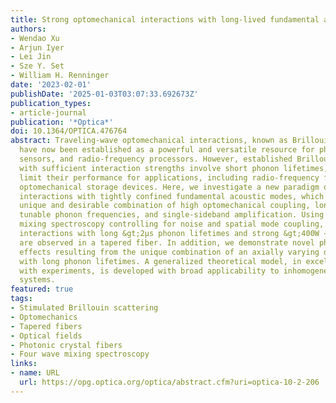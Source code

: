 ```yaml
---
title: Strong optomechanical interactions with long-lived fundamental acoustic waves
authors:
- Wendao Xu
- Arjun Iyer
- Lei Jin
- Sze Y. Set
- William H. Renninger
date: '2023-02-01'
publishDate: '2025-01-03T03:07:33.692673Z'
publication_types:
- article-journal
publication: '*Optica*'
doi: 10.1364/OPTICA.476764
abstract: Traveling-wave optomechanical interactions, known as Brillouin interactions,
  have now been established as a powerful and versatile resource for photonic sources,
  sensors, and radio-frequency processors. However, established Brillouin-based interactions
  with sufficient interaction strengths involve short phonon lifetimes, which critically
  limit their performance for applications, including radio-frequency filtering and
  optomechanical storage devices. Here, we investigate a new paradigm of optomechanical
  interactions with tightly confined fundamental acoustic modes, which enables the
  unique and desirable combination of high optomechanical coupling, long phonon lifetimes,
  tunable phonon frequencies, and single-sideband amplification. Using sensitive four-wave
  mixing spectroscopy controlling for noise and spatial mode coupling, optomechanical
  interactions with long &gt;2µs phonon lifetimes and strong &gt;400W −1 m −1 coupling
  are observed in a tapered fiber. In addition, we demonstrate novel phonon self-interference
  effects resulting from the unique combination of an axially varying device geometry
  with long phonon lifetimes. A generalized theoretical model, in excellent agreement
  with experiments, is developed with broad applicability to inhomogeneous optomechanical
  systems.
featured: true
tags:
- Stimulated Brillouin scattering
- Optomechanics
- Tapered fibers
- Optical fields
- Photonic crystal fibers
- Four wave mixing spectroscopy
links:
- name: URL
  url: https://opg.optica.org/optica/abstract.cfm?uri=optica-10-2-206
---
```

